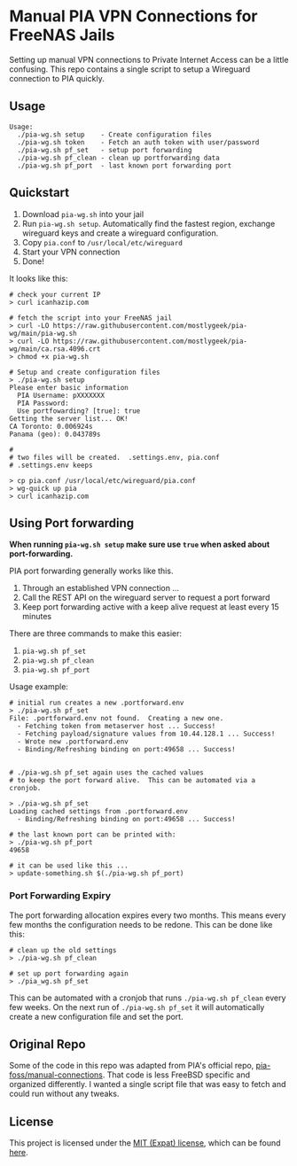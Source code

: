# Manual PIA VPN Connections for FreeNAS Jails

Setting up manual VPN connections to Private Internet Access can be a little confusing.  This repo contains a single script to setup a Wireguard connection to PIA quickly.  

## Usage
```
Usage:
  ./pia-wg.sh setup    - Create configuration files
  ./pia-wg.sh token    - Fetch an auth token with user/password
  ./pia-wg.sh pf_set   - setup port forwarding
  ./pia-wg.sh pf_clean - clean up portforwarding data
  ./pia-wg.sh pf_port  - last known port forwarding port
```

## Quickstart

1. Download `pia-wg.sh` into your jail
2. Run `pia-wg.sh setup`.  Automatically find the fastest region, exchange wireguard keys and create a wireguard configuration.
3. Copy `pia.conf` to `/usr/local/etc/wireguard`
4. Start your VPN connection
5. Done!

It looks like this:

```
# check your current IP
> curl icanhazip.com

# fetch the script into your FreeNAS jail
> curl -LO https://raw.githubusercontent.com/mostlygeek/pia-wg/main/pia-wg.sh
> curl -LO https://raw.githubusercontent.com/mostlygeek/pia-wg/main/ca.rsa.4096.crt
> chmod +x pia-wg.sh

# Setup and create configuration files
> ./pia-wg.sh setup
Please enter basic information
  PIA Username: pXXXXXXX
  PIA Password:
  Use portfowarding? [true]: true
Getting the server list... OK!
CA Toronto: 0.006924s
Panama (geo): 0.043789s

#
# two files will be created.  .settings.env, pia.conf
# .settings.env keeps

> cp pia.conf /usr/local/etc/wireguard/pia.conf
> wg-quick up pia
> curl icanhazip.com
```

## Using Port forwarding

__When running `pia-wg.sh setup` make sure use `true` when asked about port-forwarding.__

PIA port forwarding generally works like this.

1. Through an established VPN connection ...
2. Call the REST API on the wireguard server to request a port forward
3. Keep port forwarding active with a keep alive request at least every 15 minutes

There are three commands to make this easier:

1. `pia-wg.sh pf_set`
2. `pia-wg.sh pf_clean`
3. `pia-wg.sh pf_port`

Usage example:

```
# initial run creates a new .portforward.env
> ./pia-wg.sh pf_set
File: .portforward.env not found.  Creating a new one.
  - Fetching token from metaserver host ... Success!
  - Fetching payload/signature values from 10.44.128.1 ... Success!
  - Wrote new .portforward.env
  - Binding/Refreshing binding on port:49658 ... Success!


# ./pia-wg.sh pf_set again uses the cached values
# to keep the port forward alive.  This can be automated via a cronjob.

> ./pia-wg.sh pf_set
Loading cached settings from .portforward.env
  - Binding/Refreshing binding on port:49658 ... Success!

# the last known port can be printed with:
> ./pia-wg.sh pf_port
49658

# it can be used like this ...
> update-something.sh $(./pia-wg.sh pf_port)
```

### Port Forwarding Expiry

The port forwarding allocation expires every two months.  This means every few months the configuration needs to be redone.  This can be done like this:

```
# clean up the old settings
> ./pia-wg.sh pf_clean

# set up port forwarding again
> ./pia_wg.sh pf_set
```

This can be automated with a cronjob that runs `./pia-wg.sh pf_clean` every few weeks.  On the next run of `./pia-wg.sh pf_set` it will automatically create a new configuration file and set the port.

## Original Repo

Some of the code in this repo was adapted from PIA's official repo,  [pia-foss/manual-connections](https://github.com/pia-foss/manual-connections).  That code is less FreeBSD specific and organized differently.  I wanted a single script file that was easy to fetch and could run without any tweaks.

## License
This project is licensed under the [MIT (Expat) license](https://choosealicense.com/licenses/mit/), which can be found [here](/LICENSE).
